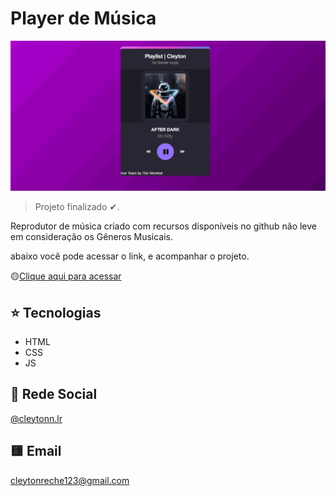 # Player de Música

![preview](./.github/preview.gif)

>Projeto finalizado ✔.

Reprodutor de música criado com recursos disponíveis no github
não leve em consideração os Gêneros Musicais.

abaixo você pode acessar o link, e acompanhar o projeto.

🟡[Clique aqui para acessar](https://cleytonl.github.io/Music-Player/)


## ⭐ Tecnologias

- HTML
- CSS
- JS

## 💛 Rede Social

[@cleytonn.lr](https://www.instagram.com/cleytonn.lr/)

## 🟨 Email

 cleytonreche123@gmail.com